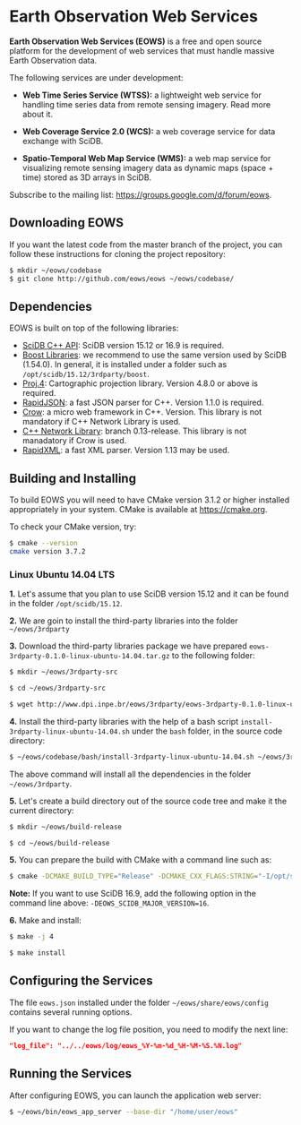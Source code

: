 # Earth Observation Web Services

**Earth Observation Web Services (EOWS)** is a free and open source platform for the development of web services that must handle massive Earth Observation data.

The following services are under development:
- **Web Time Series Service (WTSS):** a lightweight web service for handling time series data from remote sensing imagery. Read more about it.

- **Web Coverage Service 2.0 (WCS):** a web coverage service for data exchange with SciDB.

- **Spatio-Temporal Web Map Service (WMS):** a web map service for visualizing remote sensing imagery data as dynamic maps (space + time) stored as 3D arrays in SciDB.

Subscribe to the mailing list: https://groups.google.com/d/forum/eows.

## Downloading EOWS

If you want the latest code from the master branch of the project, you can follow these instructions for cloning the project repository:
```bash
$ mkdir ~/eows/codebase
$ git clone http://github.com/eows/eows ~/eows/codebase/
```

## Dependencies

EOWS is built on top of the following libraries:
- [SciDB C++ API](http://www.paradigm4.com/): SciDB  version 15.12 or 16.9 is required.
- [Boost Libraries](http://www.boost.org): we recommend to use the same version used by SciDB (1.54.0). In general, it is installed under a folder such as ```/opt/scidb/15.12/3rdparty/boost```.
- [Proj.4](http://proj4.org): Cartographic projection library. Version 4.8.0 or above is required.
- [RapidJSON](https://github.com/miloyip/rapidjson): a fast JSON parser for C++. Version 1.1.0 is required.
- [Crow](https://github.com/ipkn/crow): a micro web framework in C++. Version. This library is not mandatory if C++ Network Library is used. 
- [C++ Network Library](https://github.com/cpp-netlib/cpp-netlib): branch 0.13-release. This library is not manadatory if Crow is used. 
- [RapidXML](http://rapidxml.sourceforge.net): a fast XML parser. Version 1.13 may be used.

## Building and Installing

To build EOWS you will need to have CMake version 3.1.2 or higher installed appropriately in your system. CMake is available at https://cmake.org.

To check your CMake version, try:
```bash
$ cmake --version
cmake version 3.7.2
```

### Linux Ubuntu 14.04 LTS

**1.** Let's assume that you plan to use SciDB version 15.12 and it can be found in the folder ```/opt/scidb/15.12```.

**2.** We are goin to install the third-party libraries into the folder ```~/eows/3rdparty```

**3.** Download the third-party libraries package we have prepared ```eows-3rdparty-0.1.0-linux-ubuntu-14.04.tar.gz``` to the following folder:
```bash
$ mkdir ~/eows/3rdparty-src

$ cd ~/eows/3rdparty-src

$ wget http://www.dpi.inpe.br/eows/3rdparty/eows-3rdparty-0.1.0-linux-ubuntu-14.04.tar.gz
```

**4.** Install the third-party libraries with the help of a bash script ```install-3rdparty-linux-ubuntu-14.04.sh``` under the ```bash``` folder, in the source code directory:
```bash
$ ~/eows/codebase/bash/install-3rdparty-linux-ubuntu-14.04.sh ~/eows/3rdparty /opt/scidb/15.12
```

The above command will install all the dependencies in the folder ```~/eows/3rdparty```.

**5.** Let's create a build directory out of the source code tree and make it the current directory:
```bash
$ mkdir ~/eows/build-release

$ cd ~/eows/build-release
```

**5.** You can prepare the build with CMake with a command line such as:
```bash
$ cmake -DCMAKE_BUILD_TYPE="Release" -DCMAKE_CXX_FLAGS:STRING="-I/opt/scidb/15.12/3rdparty/extern/" -DCMAKE_PREFIX_PATH:PATH="~/eows/3rdparty;/opt/scidb/15.12/3rdparty/boost" -DCMAKE_INSTALL_PREFIX:PATH="~/eows" -DCMAKE_INSTALL_RPATH:PATH="~/eows/lib" -DCMAKE_SKIP_BUILD_RPATH:BOOL="OFF" -DCMAKE_BUILD_WITH_INSTALL_RPATH:BOOL="OFF" -DCMAKE_INSTALL_RPATH_USE_LINK_PATH:BOOL="ON" ~/eows/codebase/build/cmake
```

**Note:** If you want to use SciDB 16.9, add the following option in the command line above: ```-DEOWS_SCIDB_MAJOR_VERSION=16```.

**6.** Make and install:
```bash
$ make -j 4

$ make install
```

## Configuring the Services

The file ```eows.json``` installed under the folder ```~/eows/share/eows/config``` contains several running options.

If you want to change the log file position, you need to modify the next line:
```json
"log_file": "../../eows/log/eows_%Y-%m-%d_%H-%M-%S.%N.log"
```

## Running the Services

After configuring EOWS, you can launch the application web server:
```bash
$ ~/eows/bin/eows_app_server --base-dir "/home/user/eows"
```

